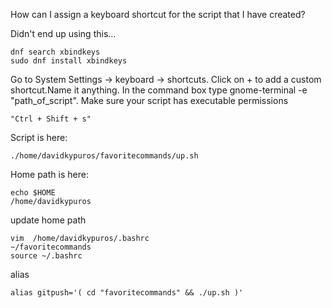 
How can I assign a keyboard shortcut for the script that I have created?

Didn't end up using this...
```
dnf search xbindkeys
sudo dnf install xbindkeys
```

Go to System Settings -> keyboard -> shortcuts.
Click on + to add a custom shortcut.Name it anything.
In the command box type gnome-terminal -e "path_of_script". Make sure your script has executable permissions

```
"Ctrl + Shift + s"
```

Script is here:

```
./home/davidkypuros/favoritecommands/up.sh
```

Home path is here:
```
echo $HOME
/home/davidkypuros

```

update home path
```
vim  /home/davidkypuros/.bashrc
~/favoritecommands
source ~/.bashrc
```

alias
```
alias gitpush='( cd "favoritecommands" && ./up.sh )'

```
